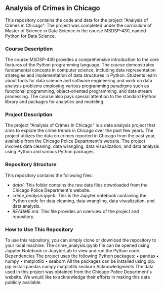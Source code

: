 ## Analysis of Crimes in Chicago
This repository contains the code and data for the project "Analysis of Crimes in Chicago". The project was completed under the curriculum of Master of Science in Data Science in the course MSDSP-430, named Python for Data Science.
### Course Description
The course MSDSP-430 provides a comprehensive introduction to the core features of the Python programming language. The course demonstrates fundamental concepts in computer science, including data representation strategies and implementation of data structures in Python. Students learn about tools for data science and software engineering and work on data analysis problems employing various programming paradigms such as functional programming, object-oriented programming, and data stream processing. The course also pays special attention to the standard Python library and packages for analytics and modeling.
### Project Description
The project "Analysis of Crimes in Chicago" is a data analysis project that aims to explore the crime trends in Chicago over the past few years. The project utilizes the data on crimes reported in Chicago from the past year, available from the Chicago Police Department's website. The project involves data cleaning, data wrangling, data visualization, and data analysis using Python and various Python packages.
### Repository Structure
This repository contains the following files:
- *data/*: This folder contains the raw data files downloaded from the Chicago Police Department's website.
- *crime_analysis.ipynb*: This is the Jupyter notebook containing the Python code for data cleaning, data wrangling, data visualization, and data analysis.
- *README.md*: This file provides an overview of the project and repository.
### How to Use This Repository
To use this repository, you can simply clone or download the repository to your local machine. The crime_analysis.ipynb file can be opened using Jupyter Notebook or JupyterLab to view and run the Python code.
Dependencies
The project uses the following Python packages:
	•	pandas
	•	numpy
	•	matplotlib
	•	seaborn
All the packages can be installed using pip.
pip install pandas numpy matplotlib seaborn
Acknowledgments
The data used in this project was obtained from the Chicago Police Department's website. We would like to acknowledge their efforts in making this data publicly available.
